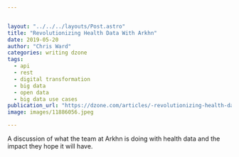 ```yaml
---


layout: "../../../layouts/Post.astro"
title: "Revolutionizing Health Data With Arkhn"
date: 2019-05-20
author: "Chris Ward"
categories: writing dzone
tags: 
  - api
  - rest
  - digital transformation
  - big data
  - open data
  - big data use cases
publication_url: "https://dzone.com/articles/-revolutionizing-health-data-with-arkhn"
image: images/11886056.jpeg

---
```

A discussion of what the team at Arkhn is doing with health data and the impact they hope it will have.

